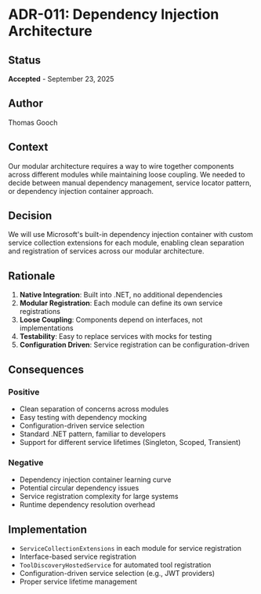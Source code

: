# ADR-011: Dependency Injection Architecture

## Status
**Accepted** - September 23, 2025

## Author
Thomas Gooch

## Context
Our modular architecture requires a way to wire together components across different modules while maintaining loose coupling. We needed to decide between manual dependency management, service locator pattern, or dependency injection container approach.

## Decision
We will use Microsoft's built-in dependency injection container with custom service collection extensions for each module, enabling clean separation and registration of services across our modular architecture.

## Rationale
1. **Native Integration**: Built into .NET, no additional dependencies
2. **Modular Registration**: Each module can define its own service registrations
3. **Loose Coupling**: Components depend on interfaces, not implementations
4. **Testability**: Easy to replace services with mocks for testing
5. **Configuration Driven**: Service registration can be configuration-driven

## Consequences
### Positive
- Clean separation of concerns across modules
- Easy testing with dependency mocking
- Configuration-driven service selection
- Standard .NET pattern, familiar to developers
- Support for different service lifetimes (Singleton, Scoped, Transient)

### Negative
- Dependency injection container learning curve
- Potential circular dependency issues
- Service registration complexity for large systems
- Runtime dependency resolution overhead

## Implementation
- `ServiceCollectionExtensions` in each module for service registration
- Interface-based service registration
- `ToolDiscoveryHostedService` for automated tool registration
- Configuration-driven service selection (e.g., JWT providers)
- Proper service lifetime management